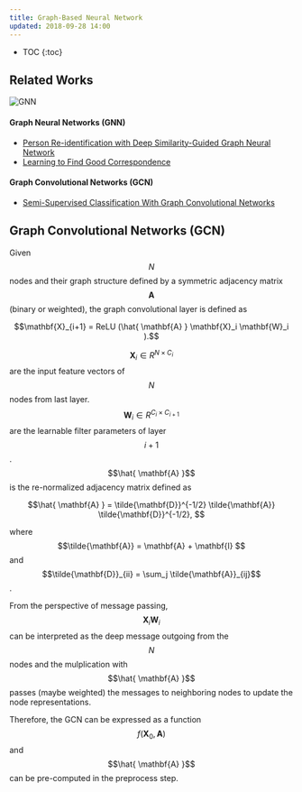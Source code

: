 ```yaml
---
title: Graph-Based Neural Network
updated: 2018-09-28 14:00
---
```



* TOC
{:toc}

## Related Works

![GNN]({{site.baseurl}}/images/GNN.png)

#### Graph Neural Networks (GNN)

* [Person Re-identification with Deep Similarity-Guided Graph Neural Network](https://arxiv.org/pdf/1807.09975.pdf)
* [Learning to Find Good Correspondence](https://arxiv.org/pdf/1711.05971.pdf)

#### Graph Convolutional Networks (GCN)

* [Semi-Supervised Classification With Graph Convolutional Networks](https://arxiv.org/pdf/1609.02907.pdf)


## Graph Convolutional Networks (GCN)

Given $$N$$ nodes and their graph structure defined by a symmetric adjacency matrix $$\mathbf{A}$$ (binary or weighted), the graph convolutional layer is defined as 

$$\mathbf{X}_{i+1} = ReLU (\hat{ \mathbf{A} } \mathbf{X}_i \mathbf{W}_i  ).$$

$$\mathbf{X}_i \in R^{N \times C_i}$$ are the input feature vectors of $$N$$ nodes from last layer. $$\mathbf{W}_i \in R^{C_i \times C_{i+1}}$$ are the learnable filter parameters of layer $$i+1$$. $$\hat{ \mathbf{A} }$$ is the re-normalized adjacency matrix defined as 

$$\hat{ \mathbf{A} } =  \tilde{\mathbf{D}}^{-1/2} \tilde{\mathbf{A}} \tilde{\mathbf{D}}^{-1/2}, $$

where $$\tilde{\mathbf{A}} = \mathbf{A} + \mathbf{I} $$ and $$\tilde{\mathbf{D}}_{ii} = \sum_j \tilde{\mathbf{A}}_{ij}$$.

From the perspective of message passing, $$\mathbf{X}_i \mathbf{W}_i$$ can be interpreted as the deep message outgoing from the $$N$$ nodes and the mulplication with $$\hat{ \mathbf{A} }$$ passes (maybe weighted) the messages to neighboring nodes to update the node representations.

Therefore, the GCN can be expressed as a function $$f(\mathbf{X}_0 ,\mathbf{A})$$ and $$\hat{ \mathbf{A} }$$ can be pre-computed in the preprocess step.





















